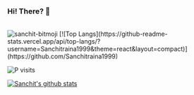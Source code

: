 ### Hi! There? 👋
<br>
<img alt="sanchit-bitmoji" src="https://camo.githubusercontent.com/26d0cdf6e856313cae901b01436f9cda0b0d69a828e1cc17e59a9a64336151e9/68747470733a2f2f73646b2e6269746d6f6a692e636f6d2f72656e6465722f70616e656c2f37653362633435332d363466622d346133342d626361612d3438313732346535643364392d32326464386664362d356537632d346265302d613462392d3563333263393066303339362d76312e706e673f7472616e73706172656e743d312670616c657474653d31">
[![Top Langs](https://github-readme-stats.vercel.app/api/top-langs/?username=Sanchitraina1999&theme=react&layout=compact)](https://github.com/Sanchitraina1999)
<p align="left"> <img src="https://komarev.com/ghpvc/?username=Sanchitraina1999" alt="P visits" /> </p>

[![Sanchit's github stats](https://github-readme-stats.vercel.app/api?username=Sanchitraina1999&theme=dark&show_icons=true)](https://github.com/Sanchitraina1999)

